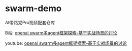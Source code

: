 # swarm-demo

AI带路党Pro视频配套仓库

B站: [openai swarm多agent框架探索-基于实战场景的讨论](https://www.bilibili.com/video/BV1MF1tY2E37/)

youtube: [openai swarm多agent框架探索-基于实战场景的讨论](https://youtu.be/TKx7dEU9xQA)
